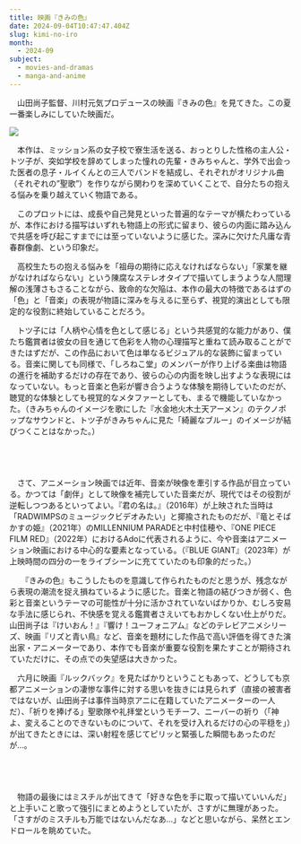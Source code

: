 ```yaml
---
title: 映画『きみの色』
date: 2024-09-04T10:47:47.404Z
slug: kimi-no-iro
month:
  - 2024-09
subject:
  - movies-and-dramas
  - manga-and-anime
---
```

　山田尚子監督、川村元気プロデュースの映画『きみの色』を見てきた。この夏一番楽しみにしていた映画だ。

![](/images/diary/kimi-no-iro/5069-2022-14dc347b5bd854bdf5271fbba206722e-1908x2700.webp)

　本作は、ミッション系の女子校で寮生活を送る、おっとりした性格の主人公・トツ子が、突如学校を辞めてしまった憧れの先輩・きみちゃんと、学外で出会った医者の息子・ルイくんとの三人でバンドを結成し、それぞれがオリジナル曲（それぞれの”聖歌”）を作りながら関わりを深めていくことで、自分たちの抱える悩みを乗り越えていく物語である。

　このプロットには、成長や自己発見といった普遍的なテーマが横たわっているが、本作における描写はいずれも物語上の形式に留まり、彼らの内面に踏み込んで共感を呼び起こすまでには至っていないように感じた。深みに欠けた凡庸な青春群像劇、という印象だ。

　高校生たちの抱える悩みを「祖母の期待に応えなければならない」「家業を継がなければならない」という陳腐なステレオタイプで描いてしまうような人間理解の浅薄さもさることながら、致命的な欠陥は、本作の最大の特徴であるはずの「色」と「音楽」の表現が物語に深みを与えるに至らず、視覚的演出としても限定的な役割に終始していることだろう。

　トツ子には「人柄や心情を色として感じる」という共感覚的な能力があり、僕たち鑑賞者は彼女の目を通じて色彩を人物の心理描写と重ねて読み取ることができたはずだが、この作品において色は単なるビジュアル的な装飾に留まっている。音楽に関しても同様で、「しろねこ堂」のメンバーが作り上げる楽曲は物語の進行を補助するだけの存在であり、彼らの心の内面を映し出すような表現にはなっていない。もっと音楽と色彩が響き合うような体験を期待していたのだが、聴覚的な体験としても視覚的なメタファーとしても、まるで機能していなかった。（きみちゃんのイメージを歌にした『水金地火木土天アーメン』のテクノポップなサウンドと、トツ子がきみちゃんに見た「綺麗なブルー」のイメージが結びつくことはなかった。）

###### 　﻿

　さて、アニメーション映画では近年、音楽が映像を牽引する作品が目立っている。かつては「劇伴」として映像を補完していた音楽だが、現代ではその役割が逆転しつつあるといってよい。『君の名は。』（2016年）が上映された当時は「RADWIMPSのミュージックビデオみたい」と揶揄されたものだが、『竜とそばかすの姫』（2021年）のMILLENNIUM PARADEと中村佳穂や、『ONE PIECE FILM RED』（2022年）におけるAdoに代表されるように、今や音楽はアニメーション映画における中心的な要素となっている。（『BLUE GIANT』（2023年）が上映時間の四分の一をライブシーンに充てていたのも印象的だった。）

　　『きみの色』もこうしたものを意識して作られたものだと思うが、残念ながら表現の潮流を捉え損ねているように感じた。音楽と物語の結びつきが弱く、色彩と音楽というテーマの可能性が十分に活かされていないばかりか、むしろ安易な手法に感じられ、不快感を覚える鑑賞者さえいてもおかしくない仕上がりだ。山田尚子は『けいおん！』『響け！ユーフォニアム』などのテレビアニメシリーズ、映画『リズと青い鳥』など、音楽を題材にした作品で高い評価を得てきた演出家・アニメーターであり、本作でも音楽が重要な役割を果たすことが期待されていただけに、その点での失望感は大きかった。

　六月に映画『ルックバック』を見たばかりということもあって、どうしても京都アニメーションの凄惨な事件に対する思いを抜きには見られず（直接の被害者ではないが、山田尚子は事件当時京アニに在籍していたアニメーターの一人だ）、「祈りを捧げる」聖歌隊や礼拝堂というモチーフ、ニーバーの祈り（「神よ、変えることのできないものについて、それを受け入れるだけの心の平穏を」）が出てきたときには、深い射程を感じてピリッと緊張した瞬間もあったのだが…。

###### 　﻿

　物語の最後にはミスチルが出てきて「好きな色を手に取って描いていいんだ」と上手いこと歌って強引にまとめようとしていたが、さすがに無理があった。「さすがのミスチルも万能ではないんだなあ…」などと思いながら、呆然とエンドロールを眺めていた。